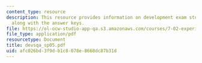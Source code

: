 ```yaml
---
content_type: resource
description: This resource provides information on development exam study questions
  along with the answer keys.
file: https://ol-ocw-studio-app-qa.s3.amazonaws.com/courses/7-02-experimental-biology-communication-spring-2005/afc026bd3f9db1c8078e8668dc87b31d_devsqa_sp05.pdf
file_type: application/pdf
resourcetype: Document
title: devsqa_sp05.pdf
uid: afc026bd-3f9d-b1c8-078e-8668dc87b31d
---
```

